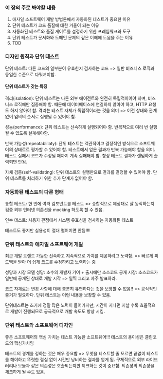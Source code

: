 ### 이 장의 주로 봐야할 내용
1. 애자일 소프트웨어 개발 방법론에서 자동화된 테스트가 중요한 이유
2. 단위 테스트가 코드 품질에 대한 거울이 되는 이유
3. 자동화된 테스트와 품질 게이트를 설정하기 위한 프레임워크와 도구
4. 단위 테스트가 문서화와 도메인 문제의 깊은 이해에 도움을 주는 이유
5. TDD

### 디자인 원칙과 단위 테스트
단위 테스트: 다른 코드의 일부분이 유효한지 검사하는 코드 => 일반 비즈니스 로직과 동일한 수준으로 다뤄져야함.

#### 단위 테스트가 갖는 특징
격리(isolation): 단위 테스트는 다른 외부 에이전트와 완전히 독립적이어야 하며, 비즈니스 로직에만 집중해야 함. 때문에 데이터베이스에 연결하지 않아야 하고, HTTP 요청도 하지 않아야 함. 격리는 테스트 자체가 독립적이라는 것을 의미 => 이전 상태와 관계없이 임의의 순서로 실행될 수 있어야 함.

성능(performance): 단위 테스트는 신속하게 실행되어야 함. 반복적으로 여러 번 실행될 수 있도록 설계해야함.

반복 가능성(repeatablilaty): 단위 테스트는 객관적이고 결정적인 방식으로 소프트웨어의 상태르르 평가할 수 있어야 함. 테스트에서 얻은 결과가 반복 가능해야 함을 의미. 테스트 실패시 코드가 수정될 때까지 계속 실패해야 함. 항상 테스트 결과가 랜덤하게 출력되면 안됨.

자체 검증(self-validating): 단위 테스트의 실행만으로 결과를 결정할 수 있어야 함. 단위 테스트를 처리하기 위한 추가 단계가 없어야 함.

### 자동화된 테스트의 다른 형태
통합 테스트: 한 번에 여러 컴포넌트를 테스트 => 종합적으로 예상대로 잘 동작하는지 검증
외부 인터넷 의존선을 mocking 하도록 할 수 있음.

인수 테스트: 사용자 관점에서 시스템 유효성을 검사하는 자동화된 테스트

테스트도 좋지만 실용성이 절대 떨어지면 안됨!!!!

### 단위 테스트와 애자일 소프트웨어 개발
최근 개발 트렌드 가능한 신속하고 지속적으로 가치를 제공하려고 노력함. => 빠르게 피드백을 받아 더 쉽게 코드를 수정하려고 노력하는 중

성당과 시장 모델
성당: 소수의 개발자 기여 + 출시에만 소스코드 공개
시장: 소스코드가 일반에 공개된 상태로 개발 시작  => 일찍 그리고 자주 발표하라.

코드 자체로는 변경 사항에 대해 충분히 유연하다는 것을 보장할 수 없음!! => 공식적인 증거가 필요하다.
단위 테스트는 이런 내용을 보장할 수 있음.

단위테스트는 초기에 정말 많은 노력이 들어가지만, 시간이 지나면 지날 수록 효율적으로 개발이 진행되므로 궁극적으로 개발 속도도 향상 시킴.

### 단위 테스트와 소프트웨어 디자인
좋은 소프트웨어의 핵심 가치는 테스트 가능한 소프트웨어!!!
테스트의 용이성은 클린코드의 핵심가치임

테스트의 경계를 정하는 것은 매우 종요함 => 무엇을 테스트할 줄 모르면 끝없이 테스트를 해야하고 뚜렷한 결실 없이 시간만 낭비하는 결과를 얻게 됨. 구체적으로 외부 라이브러리나 모듈과 같은 의존성은 호출되는지만 체크하는 것이 중요함. 의존성의 의존성을 체크하게 될 수도 있음.







